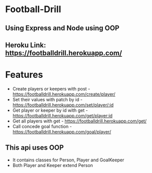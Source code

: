 # Football-Drill
## Using Express and Node using OOP
## Heroku Link: https://footballdrill.herokuapp.com/
# Features
* Create players or keepers with post - https://footballdrill.herokuapp.com/create/player/
* Set their values with patch by id - https://footballdrill.herokuapp.com/set/player/:id
* Get player or keeper by id with get - https://footballdrill.herokuapp.com/get/player:id
* Get all players with get - https://footballdrill.herokuapp.com/get/
* Call concede goal function - https://footballdrill.herokuapp.com/goal/player/

## This api uses OOP 
* It contains classes for Person, Player and GoalKeeper
* Both Player and Keeper extend Person
